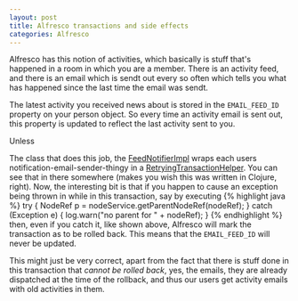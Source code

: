 ```yaml
---
layout: post
title: Alfresco transactions and side effects
categories: Alfresco
---
```


Alfresco has this notion of activities, which basically is stuff
that's happened in a room in which you are a member. There is an
activity feed, and there is an email which is sendt out every so often
which tells you what has happened since the last time the email was
sendt.

The latest activity you received news about is stored in the
<code>EMAIL_FEED_ID</code> property on your person object. So every
time an activity email is sent out, this property is updated to
reflect the last activity sent to you.

Unless

The class that does this job, the
[FeedNotifierImpl](http://goo.gl/jeymUa) wraps each users
notification-email-sender-thingy in a [RetryingTransactionHelper](http://goo.gl/YpvGVF). You can see that in
there somewhere (makes you wish this was written in Clojure,
right). Now, the interesting bit is that if you happen to cause an
exception being thrown in while in this transaction, say by executing
{% highlight java %}
try {
    NodeRef p = nodeService.getParentNodeRef(nodeRef);
} catch (Exception e) {
    log.warn("no parent for " + nodeRef);
}
{% endhighlight %}
then, even if you catch it, like shown above, Alfresco will mark the
transaction as to be rolled back. This means that the
<code>EMAIL_FEED_ID</code> will never be updated.

This might just be very correct, apart from the fact that there is
stuff done in this transaction that <em>cannot be rolled back</em>, yes, the
emails, they are already dispatched at the time of the rollback, and
thus our users get activity emails with old activities in them.


 